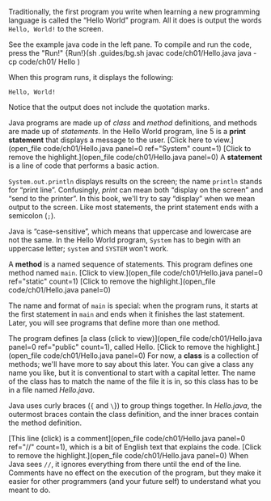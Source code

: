 Traditionally, the first program you write when learning a new programming language is called the “Hello World” program. All it does is output the words `Hello, World!` to the screen.




See the example java code in the left pane. To compile and run the code, press the "Run!"
{Run!}(sh .guides/bg.sh javac code/ch01/Hello.java java -cp code/ch01/ Hello )


When this program runs, it displays the following:

```code
Hello, World!
```

Notice that the output does not include the quotation marks.




Java programs are made up of *class* and *method* definitions, and methods are made up of *statements*. In the Hello World program, line 5 is a **print statement** that displays a message to the user. [Click here to view.](open_file code/ch01/Hello.java panel=0 ref="System" count=1)
[Click to remove the highlight.](open_file code/ch01/Hello.java panel=0)
 A **statement** is a line of code that performs a basic action.

`System.out.println` displays results on the screen; the name `println` stands for “print line”. Confusingly, *print* can mean both “display on the screen” and “send to the printer”. In this book, we'll try to say “display” when we mean output to the screen. Like most statements, the print statement ends with a semicolon (`;`).


Java is “case-sensitive”, which means that uppercase and lowercase are not the same. In the Hello World program, `System` has to begin with an uppercase letter; `system` and `SYSTEM` won't work.


A **method** is a named sequence of statements. This program defines one method named `main`. [Click to view.](open_file code/ch01/Hello.java panel=0 ref="static" count=1)
[Click to remove the highlight.](open_file code/ch01/Hello.java panel=0)



The name and format of `main` is special: when the program runs, it starts at the first statement in `main` and ends when it finishes the last statement. Later, you will see programs that define more than one method.


The program defines [a class (click to view)](open_file code/ch01/Hello.java panel=0 ref="public" count=1), called Hello. 
[Click to remove the highlight.](open_file code/ch01/Hello.java panel=0)
 For now, a **class** is a collection of methods; we'll have more to say about this later. You can give a class any name you like, but it is conventional to start with a capital letter. The name of the class has to match the name of the file it is in, so this class has to be in a file named *Hello.java*.


Java uses curly braces (`{` and `\`}) to group things together. In *Hello.java*, the outermost braces contain the class definition, and the inner braces contain the method definition.


[This line (click) is a comment](open_file code/ch01/Hello.java panel=0 ref="//" count=1), which is a bit of English text that explains the code.
[Click to remove the highlight.](open_file code/ch01/Hello.java panel=0)
 When Java sees `//`, it ignores everything from there until the end of the line. Comments have no effect on the execution of the program, but they make it easier for other programmers (and your future self) to understand what you meant to do.
